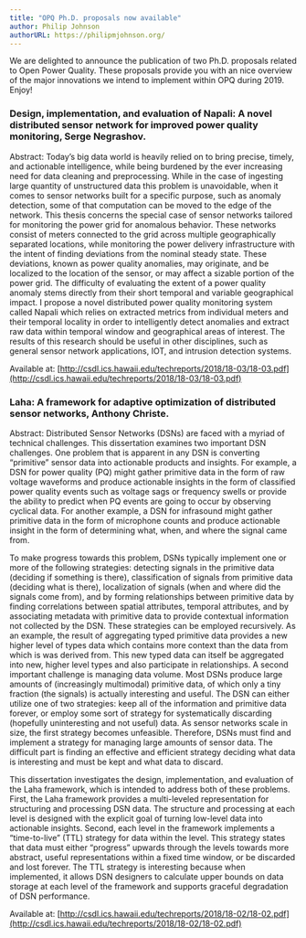 ```yaml
---
title: "OPQ Ph.D. proposals now available"
author: Philip Johnson
authorURL: https://philipmjohnson.org/
---
```


<div style="padding-bottom: 50px">
We are delighted to announce the publication of two Ph.D. proposals related to Open Power Quality.  These proposals provide you with an nice overview of the major innovations we intend to implement within OPQ during 2019. Enjoy!

### Design, implementation, and evaluation of Napali: A novel distributed sensor network for improved power quality monitoring, Serge Negrashov. 

Abstract: Today’s big data world is heavily relied on to bring precise, timely, and actionable intelligence, while being burdened by the ever increasing need for data cleaning and preprocessing. While in the case of ingesting large quantity of unstructured data this problem is unavoidable, when it comes to sensor networks built for a specific purpose, such as anomaly detection, some of that computation can be moved to the edge of the network. This thesis concerns the special case of sensor networks tailored for monitoring the power grid for anomalous behavior. These networks consist of meters connected to the grid across multiple geographically separated locations, while monitoring the power delivery infrastructure with the intent of finding deviations from the nominal steady state. These deviations, known as power quality anomalies, may originate, and be localized to the location of the sensor, or may affect a sizable portion of the power grid. The difficulty of evaluating the extent of a power quality anomaly stems directly from their short temporal and variable geographical impact. I propose a novel distributed power quality monitoring system called Napali which relies on extracted metrics from individual meters and their temporal locality in order to intelligently detect anomalies and extract raw data within temporal window and geographical areas of interest. The results of this research should be useful in other disciplines, such as general sensor network applications, IOT, and intrusion detection systems.

Available at: [http://csdl.ics.hawaii.edu/techreports/2018/18-03/18-03.pdf](http://csdl.ics.hawaii.edu/techreports/2018/18-03/18-03.pdf)

### Laha: A framework for adaptive optimization of distributed sensor networks, Anthony Christe.

Abstract: Distributed Sensor Networks (DSNs) are faced with a myriad of technical challenges. This dissertation examines two important DSN challenges. One problem that is apparent in any DSN is converting “primitive” sensor data into actionable products and insights. For example, a DSN for power quality (PQ) might gather primitive data in the form of raw voltage waveforms and produce actionable insights in the form of classified power quality events such as voltage sags or frequency swells or provide the ability to predict when PQ events are going to occur by observing cyclical data. For another example, a DSN for infrasound might gather primitive data in the form of microphone counts and produce actionable insight in the form of determining what, when, and where the signal came from. 

To make progress towards this problem, DSNs typically implement one or more of the following strategies: detecting signals in the primitive data (deciding if something is there), classification of signals from primitive data (deciding what is there), localization of signals (when and where did the signals come from), and by forming relationships between primitive data by finding correlations between spatial attributes, temporal attributes, and by associating metadata with primitive data to provide contextual information not collected by the DSN. These strategies can be employed recursively. As an example, the result of aggregating typed primitive data provides a new higher level of types data which contains more context than the data from which is was derived from. This new typed data can itself be aggregated into new, higher level types and also participate in relationships. A second important challenge is managing data volume. Most DSNs produce large amounts of (increasingly multimodal) primitive data, of which only a tiny fraction (the signals) is actually interesting and useful. The DSN can either utilize one of two strategies: keep all of the information and primitive data forever, or employ some sort of strategy for systematically discarding (hopefully uninteresting and not useful) data. As sensor networks scale in size, the first strategy becomes unfeasible. Therefore, DSNs must find and implement a strategy for managing large amounts of sensor data. The difficult part is finding an effective and efficient strategy deciding what data is interesting and must be kept and what data to discard. 

This dissertation investigates the design, implementation, and evaluation of the Laha framework, which is intended to address both of these problems. First, the Laha framework provides a multi-leveled representation for structuring and processing DSN data. The structure and processing at each level is designed with the explicit goal of turning low-level data into actionable insights. Second, each level in the framework implements a “time-to-live” (TTL) strategy for data within the level. This strategy states that data must either “progress” upwards through the levels towards more abstract, useful representations within a fixed time window, or be discarded and lost forever. The TTL strategy is interesting because when implemented, it allows DSN designers to calculate upper bounds on data storage at each level of the framework and supports graceful degradation of DSN performance.
    
Available at: [http://csdl.ics.hawaii.edu/techreports/2018/18-02/18-02.pdf](http://csdl.ics.hawaii.edu/techreports/2018/18-02/18-02.pdf)
 
</div>
 

 
